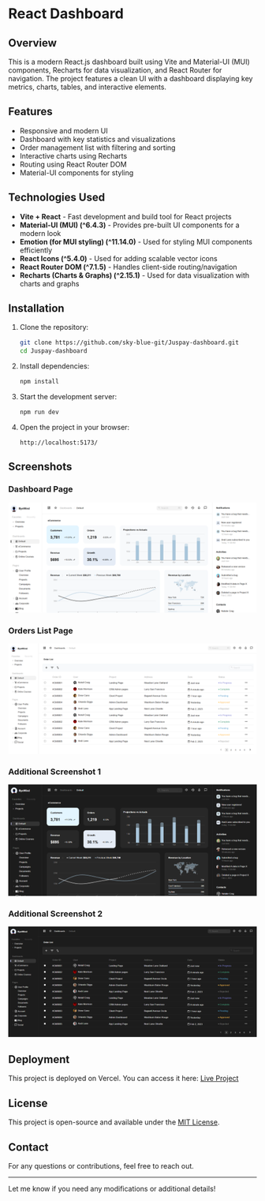 # React Dashboard

## Overview

This is a modern React.js dashboard built using Vite and Material-UI (MUI) components, Recharts for data visualization, and React Router for navigation. The project features a clean UI with a dashboard displaying key metrics, charts, tables, and interactive elements.

## Features

- Responsive and modern UI
- Dashboard with key statistics and visualizations
- Order management list with filtering and sorting
- Interactive charts using Recharts
- Routing using React Router DOM
- Material-UI components for styling

## Technologies Used

- **Vite + React** - Fast development and build tool for React projects
- **Material-UI (MUI) (^6.4.3)** - Provides pre-built UI components for a modern look
- **Emotion (for MUI styling) (^11.14.0)** - Used for styling MUI components efficiently
- **React Icons (^5.4.0)** - Used for adding scalable vector icons
- **React Router DOM (^7.1.5)** - Handles client-side routing/navigation
- **Recharts (Charts & Graphs) (^2.15.1)** - Used for data visualization with charts and graphs

## Installation

1. Clone the repository:
   ```sh
   git clone https://github.com/sky-blue-git/Juspay-dashboard.git
   cd Juspay-dashboard
   ```
2. Install dependencies:
   ```sh
   npm install
   ```
3. Start the development server:
   ```sh
   npm run dev
   ```
4. Open the project in your browser:
   ```
   http://localhost:5173/
   ```
## Screenshots

### Dashboard Page

![Dashboard Screenshot](./screenshots/Dashboard.png)

### Orders List Page

![Orders Screenshot](./screenshots/Orderlist.png)

### Additional Screenshot 1

![Additional Screenshot 1](./screenshots/Dashboarddark.png)

### Additional Screenshot 2

![Additional Screenshot 2](./screenshots/Orderlistdark.png)

## Deployment

This project is deployed on Vercel. You can access it here: [Live Project](https://juspayuiproject.vercel.app/)

## License

This project is open-source and available under the [MIT License](LICENSE).

## Contact

For any questions or contributions, feel free to reach out.

---

Let me know if you need any modifications or additional details!

